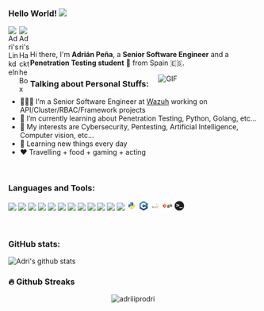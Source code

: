 ### Hello World! <img src="https://raw.githubusercontent.com/iampavangandhi/iampavangandhi/master/gifs/Hi.gif" width="30px"></h2>


<a href="https://www.linkedin.com/in/adrianprodri/">
  <img align="left" alt="Adri's LinkdeIn" width="22px" src="https://cdn.jsdelivr.net/npm/simple-icons@v3/icons/linkedin.svg" />
</a>
<a href="https://app.hackthebox.eu/profile/136435">
  <img align="left" alt="Adri's HacktheBox" width="22px" src="https://www.google.com/s2/favicons?domain=hackthebox.eu" />
</a>

<br />
<br />

Hi there, I'm **Adrián Peña**, a **Senior Software Engineer** and a **Penetration Testing student** 🚀 from Spain :es:.

  <img align="right" alt="GIF" width="40%" height="40%" src="https://i.pinimg.com/originals/e4/26/70/e426702edf874b181aced1e2fa5c6cde.gif" />

### Talking about Personal Stuffs:

- 👨🏽‍💻 I’m a Senior Software Engineer at [Wazuh](https://www.wazuh.com/) working on API/Cluster/RBAC/Framework projects
- 🌱 I’m currently learning about Penetration Testing, Python, Golang, etc...
- 🤔 My interests are Cybersecurity, Pentesting, Artificial Intelligence, Computer vision, etc...
- 💼 Learning new things every day
- :heart: Travelling + food + gaming + acting

<br/>

### Languages and Tools:

<code><a href="https://portswigger.net/burp"><img height="20" src="https://www.google.com/s2/favicons?domain=portswigger.net/burp"></a></code>
<code><a href="https://metasploit.com"><img height="20" src="https://www.google.com/s2/favicons?domain=metasploit.com"></a></code>
<code><a href="https://nmap.org"><img height="20" src="https://www.google.com/s2/favicons?domain=nmap.org"></a></code>
<code><a href="https://golang.org"><img height="20" src="https://www.google.com/s2/favicons?domain=golang.org"></a></code>
<code><a href="https://sqlite.org"><img height="20" src="https://www.google.com/s2/favicons?domain=sqlite.org"></a></code>
<code><a href="https://elastic.co"><img height="20" src="https://www.google.com/s2/favicons?domain=elastic.co"></a></code>
<code><a href="https://wireshark.org"><img height="20" src="https://www.google.com/s2/favicons?domain=wireshark.org"></a></code>
<code><a href="https://sqlmap.org"><img height="20" src="https://www.google.com/s2/favicons?domain=sqlmap.org"></a></code>
<code><a href="https://owasp.org/www-project-zap"><img height="20" src="https://www.google.com/s2/favicons?domain=owasp.org/www-project-zap"></a></code>
<code><a href="https://docker.com"><img height="20" src="https://www.google.com/s2/favicons?domain=docker.com"></a></code>
<code><a href="https://swagger.io"><img height="20" src="https://www.google.com/s2/favicons?domain=swagger.io"></a></code>
<code><a href="https://aws.amazon.com"><img height="20" src="https://www.google.com/s2/favicons?domain=aws.amazon.com"></a></code>
<code><a href="https://python.org"><img height="20" src="https://raw.githubusercontent.com/github/explore/80688e429a7d4ef2fca1e82350fe8e3517d3494d/topics/python/python.png"></a></code>
<code><img height="20" src="https://raw.githubusercontent.com/github/explore/80688e429a7d4ef2fca1e82350fe8e3517d3494d/topics/cpp/cpp.png"></code>
<code><a href="https://mysql.com"><img height="20" src="https://raw.githubusercontent.com/github/explore/80688e429a7d4ef2fca1e82350fe8e3517d3494d/topics/mysql/mysql.png"></a></code>
<code><a href="https://git-scm.com"><img height="20" src="https://raw.githubusercontent.com/github/explore/80688e429a7d4ef2fca1e82350fe8e3517d3494d/topics/git/git.png"></a></code>
<code><img height="20" src="https://raw.githubusercontent.com/github/explore/80688e429a7d4ef2fca1e82350fe8e3517d3494d/topics/terminal/terminal.png"></code>

<br/>

### GitHub stats:

![Adri's github stats](https://github-readme-stats.vercel.app/api?username=adriiiprodri&show_icons=true&hide_border=true)

### 🔥 Github Streaks
<p align="center"><img src="https://github-readme-streak-stats.herokuapp.com/?user=adriiiprodri&theme=black-ice&hide_border=true&stroke=0000&background=0D1117&ring=e05397&fire=e05397&currStreakLabel=e05397&bg_color=30,e96443,904e95&title_color=fff&text_color=fff" alt="adriiiprodri" /></p>
